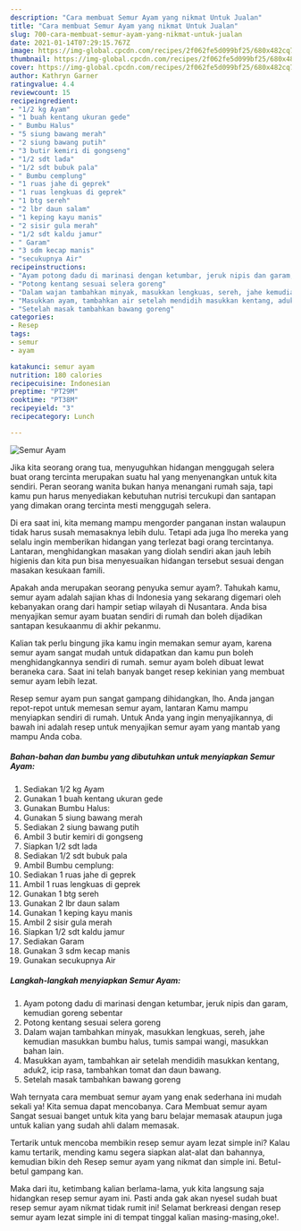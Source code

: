 ```yaml
---
description: "Cara membuat Semur Ayam yang nikmat Untuk Jualan"
title: "Cara membuat Semur Ayam yang nikmat Untuk Jualan"
slug: 700-cara-membuat-semur-ayam-yang-nikmat-untuk-jualan
date: 2021-01-14T07:29:15.767Z
image: https://img-global.cpcdn.com/recipes/2f062fe5d099bf25/680x482cq70/semur-ayam-foto-resep-utama.jpg
thumbnail: https://img-global.cpcdn.com/recipes/2f062fe5d099bf25/680x482cq70/semur-ayam-foto-resep-utama.jpg
cover: https://img-global.cpcdn.com/recipes/2f062fe5d099bf25/680x482cq70/semur-ayam-foto-resep-utama.jpg
author: Kathryn Garner
ratingvalue: 4.4
reviewcount: 15
recipeingredient:
- "1/2 kg Ayam"
- "1 buah kentang ukuran gede"
- " Bumbu Halus"
- "5 siung bawang merah"
- "2 siung bawang putih"
- "3 butir kemiri di gongseng"
- "1/2 sdt lada"
- "1/2 sdt bubuk pala"
- " Bumbu cemplung"
- "1 ruas jahe di geprek"
- "1 ruas lengkuas di geprek"
- "1 btg sereh"
- "2 lbr daun salam"
- "1 keping kayu manis"
- "2 sisir gula merah"
- "1/2 sdt kaldu jamur"
- " Garam"
- "3 sdm kecap manis"
- "secukupnya Air"
recipeinstructions:
- "Ayam potong dadu di marinasi dengan ketumbar, jeruk nipis dan garam, kemudian goreng sebentar"
- "Potong kentang sesuai selera goreng"
- "Dalam wajan tambahkan minyak, masukkan lengkuas, sereh, jahe kemudian masukkan bumbu halus, tumis sampai wangi, masukkan bahan lain."
- "Masukkan ayam, tambahkan air setelah mendidih masukkan kentang, aduk2, icip rasa, tambahkan tomat dan daun bawang."
- "Setelah masak tambahkan bawang goreng"
categories:
- Resep
tags:
- semur
- ayam

katakunci: semur ayam 
nutrition: 180 calories
recipecuisine: Indonesian
preptime: "PT29M"
cooktime: "PT38M"
recipeyield: "3"
recipecategory: Lunch

---
```



![Semur Ayam](https://img-global.cpcdn.com/recipes/2f062fe5d099bf25/680x482cq70/semur-ayam-foto-resep-utama.jpg)

Jika kita seorang orang tua, menyuguhkan hidangan menggugah selera buat orang tercinta merupakan suatu hal yang menyenangkan untuk kita sendiri. Peran seorang  wanita bukan hanya menangani rumah saja, tapi kamu pun harus menyediakan kebutuhan nutrisi tercukupi dan santapan yang dimakan orang tercinta mesti menggugah selera.

Di era  saat ini, kita memang mampu mengorder panganan instan walaupun tidak harus susah memasaknya lebih dulu. Tetapi ada juga lho mereka yang selalu ingin memberikan hidangan yang terlezat bagi orang tercintanya. Lantaran, menghidangkan masakan yang diolah sendiri akan jauh lebih higienis dan kita pun bisa menyesuaikan hidangan tersebut sesuai dengan masakan kesukaan famili. 



Apakah anda merupakan seorang penyuka semur ayam?. Tahukah kamu, semur ayam adalah sajian khas di Indonesia yang sekarang digemari oleh kebanyakan orang dari hampir setiap wilayah di Nusantara. Anda bisa menyajikan semur ayam buatan sendiri di rumah dan boleh dijadikan santapan kesukaanmu di akhir pekanmu.

Kalian tak perlu bingung jika kamu ingin memakan semur ayam, karena semur ayam sangat mudah untuk didapatkan dan kamu pun boleh menghidangkannya sendiri di rumah. semur ayam boleh dibuat lewat beraneka cara. Saat ini telah banyak banget resep kekinian yang membuat semur ayam lebih lezat.

Resep semur ayam pun sangat gampang dihidangkan, lho. Anda jangan repot-repot untuk memesan semur ayam, lantaran Kamu mampu menyiapkan sendiri di rumah. Untuk Anda yang ingin menyajikannya, di bawah ini adalah resep untuk menyajikan semur ayam yang mantab yang mampu Anda coba.

<!--inarticleads1-->

##### Bahan-bahan dan bumbu yang dibutuhkan untuk menyiapkan Semur Ayam:

1. Sediakan 1/2 kg Ayam
1. Gunakan 1 buah kentang ukuran gede
1. Gunakan  Bumbu Halus:
1. Gunakan 5 siung bawang merah
1. Sediakan 2 siung bawang putih
1. Ambil 3 butir kemiri di gongseng
1. Siapkan 1/2 sdt lada
1. Sediakan 1/2 sdt bubuk pala
1. Ambil  Bumbu cemplung:
1. Sediakan 1 ruas jahe di geprek
1. Ambil 1 ruas lengkuas di geprek
1. Gunakan 1 btg sereh
1. Gunakan 2 lbr daun salam
1. Gunakan 1 keping kayu manis
1. Ambil 2 sisir gula merah
1. Siapkan 1/2 sdt kaldu jamur
1. Sediakan  Garam
1. Gunakan 3 sdm kecap manis
1. Gunakan secukupnya Air




<!--inarticleads2-->

##### Langkah-langkah menyiapkan Semur Ayam:

1. Ayam potong dadu di marinasi dengan ketumbar, jeruk nipis dan garam, kemudian goreng sebentar
1. Potong kentang sesuai selera goreng
1. Dalam wajan tambahkan minyak, masukkan lengkuas, sereh, jahe kemudian masukkan bumbu halus, tumis sampai wangi, masukkan bahan lain.
1. Masukkan ayam, tambahkan air setelah mendidih masukkan kentang, aduk2, icip rasa, tambahkan tomat dan daun bawang.
1. Setelah masak tambahkan bawang goreng




Wah ternyata cara membuat semur ayam yang enak sederhana ini mudah sekali ya! Kita semua dapat mencobanya. Cara Membuat semur ayam Sangat sesuai banget untuk kita yang baru belajar memasak ataupun juga untuk kalian yang sudah ahli dalam memasak.

Tertarik untuk mencoba membikin resep semur ayam lezat simple ini? Kalau kamu tertarik, mending kamu segera siapkan alat-alat dan bahannya, kemudian bikin deh Resep semur ayam yang nikmat dan simple ini. Betul-betul gampang kan. 

Maka dari itu, ketimbang kalian berlama-lama, yuk kita langsung saja hidangkan resep semur ayam ini. Pasti anda gak akan nyesel sudah buat resep semur ayam nikmat tidak rumit ini! Selamat berkreasi dengan resep semur ayam lezat simple ini di tempat tinggal kalian masing-masing,oke!.

